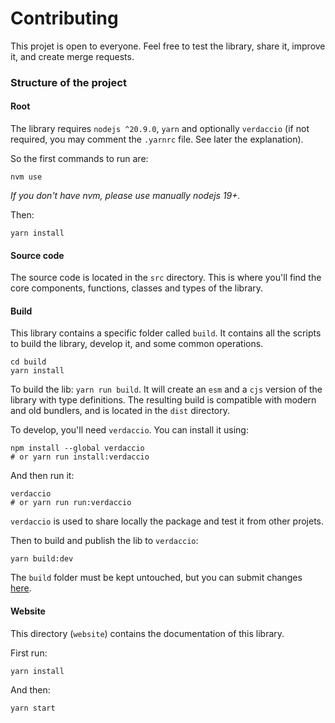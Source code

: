 # Contributing

This projet is open to everyone. Feel free to test the library, share it, improve it, and create merge requests.

### Structure of the project

#### Root

The library requires `nodejs ^20.9.0`, `yarn` and optionally `verdaccio` (if not required, you may comment the `.yarnrc` file. See later the explanation).

So the first commands to run are:

```shell
nvm use
```

*If you don't have nvm, please use manually nodejs 19+.*

Then:

```shell
yarn install
```

#### Source code

The source code is located in the `src` directory.
This is where you'll find the core components, functions, classes and types of the library.

#### Build

This library contains a specific folder called `build`.
It contains all the scripts to build the library, develop it, and some common operations.

```shell
cd build
yarn install
```

To build the lib: `yarn run build`. It will create an `esm` and a `cjs` version of the library with type definitions.
The resulting build is compatible with modern and old bundlers, and is located in the `dist` directory.

To develop, you'll need `verdaccio`. You can install it using:

```shell
npm install --global verdaccio
# or yarn run install:verdaccio
```

And then run it:

```shell
verdaccio
# or yarn run run:verdaccio
```

`verdaccio` is used to share locally the package and test it from other projets.

Then to build and publish the lib to `verdaccio`:

```shell
yarn build:dev
```

The `build` folder must be kept untouched, but you can submit changes [here](https://github.com/lifaon74/ts-lib-seed).

#### Website

This directory (`website`) contains the documentation of this library.

First run:

```shell
yarn install
```

And then:

```shell
yarn start
```

